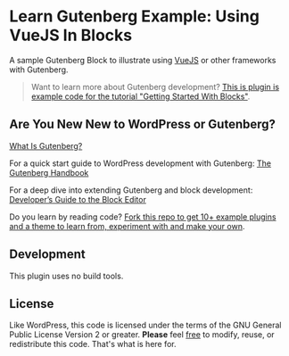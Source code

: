 # Learn Gutenberg Example: Using VueJS In Blocks
A sample Gutenberg Block to illustrate using [VueJS](https://vuejs.org) or other frameworks with Gutenberg.

> Want to learn more about Gutenberg development?
> [This is plugin is example code for the tutorial "Getting Started With Blocks"](https://learn.wordpress.org).

## Are You New New to WordPress or Gutenberg?

[What Is Gutenberg?](https://wordpress.org/gutenberg)

For a quick start guide to WordPress development with Gutenberg: [The Gutenberg Handbook](https://wordpress.org/gutenberg/handbook/)

For a deep dive into extending Gutenberg and block development: [Developer’s Guide to the Block Editor](https://learn.wordpress.org)

Do you learn by reading code? [Fork this repo to get 10+ example plugins and a theme to learn from, experiment with and make your own](https://github.com/WordPress/gutenberg-tutorial/fork).

## Development
This plugin uses no build tools.

## License
Like WordPress, this code is licensed under the terms of the GNU General Public License Version 2 or greater. __Please__ feel [free](https://wordpress.org/about/philosophy#gpl) to modify, reuse, or redistribute this code. That's what is here for.
